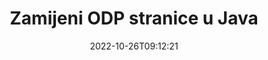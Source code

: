 ---
############################# Static ############################
layout: "auto-gen-merger"
date: 2022-10-26T09:12:21
draft: false
otherformats: ods odt one otp ott pdf pps ppsx ppt pptx rtf tex vdx vsdm vsdx vssm

############################# Head ############################
head_title: "Zamijeni i razmijeni ODP stranice u Java"
head_description: "Zamijenite i razmijenite pozicije dviju stranica unutar ODP datoteke u Java pomoću API-ja za spajanje dokumenata."

############################# Header ############################
title: "Zamijeni ODP stranice u Java"
description: "Zamijenite ODP stranice s nekoliko redaka Java koda."
bg_image: "https://cms.admin.containerize.com/templates/aspose/App_Themes/V3/images/bg/header1.png"
bg_overlay: false
button:
    enable: true
    icon: "fas fa-arrow-down"
    label: "Preuzmite besplatnu probnu verziju"
    link: "https://downloads.groupdocs.com/merger/java"

############################# SubMenu ############################
submenu:
    enable: true

    left:
        img_alt: "GroupDocs.Merger for Java"
        image: "https://cms.admin.containerize.com/templates/groupdocs/images/product-logos/90x90-noborder/groupdocs-merger-java.png"
        product: "GroupDocs.Merger"
        platform: "Java"

    middle:
        button:

            # button loop
            - link: "https://apireference.groupdocs.com/merger/java"
              text: "API Referenca"

            # button loop
            - link: "https://github.com/groupdocs-merger"
              text: "Primjeri koda"

            # button loop
            - link: "https://products.groupdocs.app/merger/family"
              text: "Demo snimke uživo"

            # button loop
            - link: "https://purchase.groupdocs.com/pricing/merger/java"
              text: "Cijene"

    right:
        link_download: "https://downloads.groupdocs.com/merger"
        link_learn: "https://docs.groupdocs.com/merger/java"
        link_buy: "https://purchase.groupdocs.com"

############################# About ############################
about:
    enable: true
    title: "O GroupDocs.Merger for Java API-ju"
    content: |
        [GroupDocs.Merger for Java](/hr/merger/java/) nudi jednostavno rješenje za sigurno spajanje i dijeljenje između širokog raspona formata dokumenata uključujući PDF, Microsoft Office (Word, Excel, PowerPoint , OneNote), OpenDocument, HTML, slike i mnoge druge unutar Java aplikacija. Dodavanjem samo nekoliko redaka koda izvedite nekoliko operacija dokumenta kao što su premještanje, uklanjanje, rotacija, zamjena, izdvajanje ili promjena orijentacije stranica unutar dokumenata. API za spajanje dokumenata također podržava pregled stranica dokumenta kao slike za analizu strukture dokumenta, oblikovanja i sadržaja na stranici.
        
        GroupDocs.Merger API pravi je izbor za korporativna rješenja koja trebaju značajke izmjene stranica datoteka. Ovi API-ji dobro su podržani na svim glavnim operativnim sustavima i platformama uključujući J2SE 7.0 (1.7), J2SE 8.0 (1.8), Java 10.

############################# Steps ############################
steps:
    enable: true
    title_left: "Zamijeni ODP stranice datoteke u Java"
    content_left: |
        [GroupDocs.Merger for Java](/hr/merger/java/) olakšava Java programerima zamjenu stranica unutar ODP datoteke implementacijom nekoliko jednostavnih koraka .
        
        * Inicijalizirajte **SwapOptions** da odredite brojeve stranica za razmjenu.
        * Stvorite novu instancu **Merger** i proslijedite putanju izvornog dokumenta kao parametar konstruktora.
        * Pozovite **swapPages** i proslijedite objekt **SwapOptions**.
        * Pozovite **Save** i odredite put datoteke za spremanje rezultirajućeg dokumenta.

    title_right: "Zahtjevi sustava"
    content_right: |
        GroupDocs.Merger for Java API-ji podržani su na svim glavnim platformama i operativnim sustavima. Prije izvršavanja koda u nastavku, provjerite imate li sljedeće preduvjete instalirane na vašem sustavu.

        * Operativni sustavi: Microsoft Windows, Linux, MacOS
        * Razvojna okruženja: NetBeans, IntelliJ IDEA, Eclipse
        * Okviri: J2SE 7.0 (1.7), J2SE 8.0 (1.8), Java 10
        * Preuzmite najnoviju verziju GroupDocs.Merger for Java s [Maven](https://repository.groupdocs.com/webapp/#/artifacts/browse/tree/General/repo/com/groupdocs/groupdocs-merger)
         
    code: |
     {{% merger/additional-styles %}}
     {{< merger/code-merger title="Kako zamijeniti ODP stranice datoteke koristeći Java primjer koda">}}

        ```java    
        // Zamijenite ODP stranice datoteke koristeći GroupDocs.Merger API
        int pageNumber1 = 6;
        int pageNumber2 = 1;

        // Inicijalizirajte klasu SwapOptions da navedete brojeve stranica za zamjenu
        SwapOptions swapOptions = new SwapOptions(pageNumber2, pageNumber1);

        // Instancirajte spajanje s ulaznim ODP dokumentom
        Merger merger = new Merger("input.odp");

        // Pozovite metodu SwapPages i proslijedite joj objekt SwapOptions
        merger.swapPages(swapOptions);
    
        // Pozovite metodu Spremi i proslijedite željenu stazu datoteke za spremanje izlaznog dokumenta
        merger.save("output.odp");
        ```
     {{< /merger/code-merger >}}

############################# Demos ############################
demos:
    enable: true
    title: "Demonstracije uživo - Zamijenite ODP stranice datoteka na mreži"
    content: |
       Odmah zamijenite ODP stranice datoteke tako da posjetite [GroupDocs.Merger Live Demos](https://products.groupdocs.app/splitter/swap-pages/odp) web mjesto.
       Demo uživo ima sljedeće prednosti.
        
############################# About Formats ############################
about_formats:
    enable: true

############################# More Formats ############################
more_formats:
    enable: true
    title: "Zamijenite stranice drugih formata datoteka"
    content: |
        Java dokumentira API za spajanje i dijeljenje za formate datoteka i slike. Zamijenite neke od popularnih formata datoteka kako je navedeno u nastavku.

############################# Back to top ###############################
back_to_top:
    enable: true
---